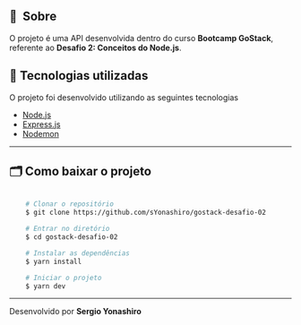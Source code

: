 ## 🔖&nbsp; Sobre
O projeto é uma API desenvolvida dentro do curso **Bootcamp GoStack**, referente ao **Desafio 2: Conceitos do Node.js**.

## 🚀 Tecnologias utilizadas

O projeto foi desenvolvido utilizando as seguintes tecnologias

- [Node.js](https://nodejs.org/pt-br/)
- [Express.js](https://expressjs.com/pt-br/)
- [Nodemon](https://nodemon.io/)

---

## 🗂 Como baixar o projeto

```bash

    # Clonar o repositório
    $ git clone https://github.com/sYonashiro/gostack-desafio-02

    # Entrar no diretório
    $ cd gostack-desafio-02

    # Instalar as dependências
    $ yarn install

    # Iniciar o projeto
    $ yarn dev
```

---

Desenvolvido por **Sergio Yonashiro**
